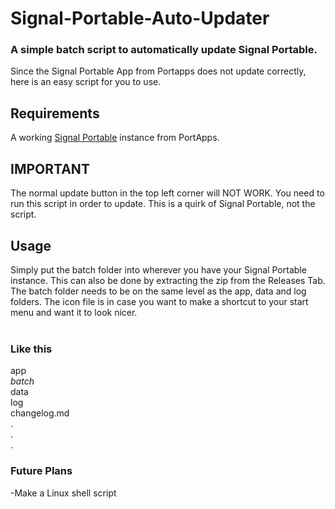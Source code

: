 # Signal-Portable-Auto-Updater

### A simple batch script to automatically update Signal Portable.
Since the Signal Portable App from Portapps does not update correctly, here is an easy script for you to use.

## Requirements 
A working <a href="https://github.com/portapps/signal-portable">Signal Portable</a> instance from PortApps. <br>

## IMPORTANT
The normal update button in the top left corner will NOT WORK. You need to run this script in order to update. This is a quirk of Signal Portable, not the script. <br>

## Usage 

Simply put the batch folder into wherever you have your Signal Portable instance. This can also be done by extracting the zip from the Releases Tab. <br>
The batch folder needs to be on the same level as the app, data and log folders. The icon file is in case you want to make a shortcut to your start menu and want it to look nicer.
<br>
<br> 
### Like this
app
<br>_batch_
<br>data
<br>log 
<br>changelog.md
<br>.
<br>.
<br>.

### Future Plans
-Make a Linux shell script
